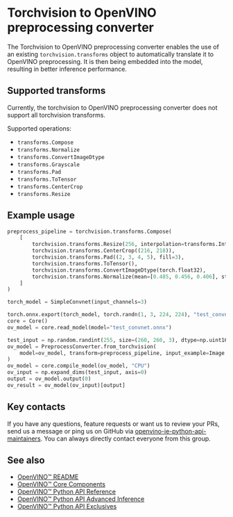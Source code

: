# Torchvision to OpenVINO preprocessing converter

The Torchvision to OpenVINO preprocessing converter enables the use of an existing `torchvision.transforms` object to automatically translate it to OpenVINO preprocessing. It is then being embedded into the model, resulting in better inference performance.

## Supported transforms

Currently, the torchvision to OpenVINO preprocessing converter does not support all torchvision transforms.

Supported operations:

- `transforms.Compose`
- `transforms.Normalize`
- `transforms.ConvertImageDtype`
- `transforms.Grayscale`
- `transforms.Pad`
- `transforms.ToTensor`
- `transforms.CenterCrop`
- `transforms.Resize`

## Example usage

```python
preprocess_pipeline = torchvision.transforms.Compose(
    [
        torchvision.transforms.Resize(256, interpolation=transforms.InterpolationMode.NEAREST),
        torchvision.transforms.CenterCrop((216, 218)),
        torchvision.transforms.Pad((2, 3, 4, 5), fill=3),
        torchvision.transforms.ToTensor(),
        torchvision.transforms.ConvertImageDtype(torch.float32),
        torchvision.transforms.Normalize(mean=[0.485, 0.456, 0.406], std=[0.229, 0.224, 0.225]),
    ]
)

torch_model = SimpleConvnet(input_channels=3)

torch.onnx.export(torch_model, torch.randn(1, 3, 224, 224), "test_convnet.onnx", verbose=False, input_names=["input"], output_names=["output"])
core = Core()
ov_model = core.read_model(model="test_convnet.onnx")

test_input = np.random.randint(255, size=(260, 260, 3), dtype=np.uint16)
ov_model = PreprocessConverter.from_torchvision(
    model=ov_model, transform=preprocess_pipeline, input_example=Image.fromarray(test_input.astype("uint8"), "RGB")
)
ov_model = core.compile_model(ov_model, "CPU")
ov_input = np.expand_dims(test_input, axis=0)
output = ov_model.output(0)
ov_result = ov_model(ov_input)[output]
```

## Key contacts

If you have any questions, feature requests or want us to review your PRs, send us a message or ping us on GitHub via [openvino-ie-python-api-maintainers](https://github.com/orgs/openvinotoolkit/teams/openvino-ie-python-api-maintainers). You can always directly contact everyone from this group.

## See also

- [OpenVINO™ README](../../../README.md)
- [OpenVINO™ Core Components](../../README.md)
- [OpenVINO™ Python API Reference](https://docs.openvino.ai/2024/api/ie_python_api/api.html)
- [OpenVINO™ Python API Advanced Inference](https://docs.openvino.ai/2024/openvino-workflow/running-inference/integrate-openvino-with-your-application/python-api-advanced-inference.html)
- [OpenVINO™ Python API Exclusives](https://docs.openvino.ai/2024/openvino-workflow/running-inference/integrate-openvino-with-your-application/python-api-exclusives.html)
